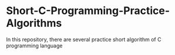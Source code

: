 # Short-C-Programming-Practice-Algorithms
In this repository, there are several practice short algorithm of C programming language
